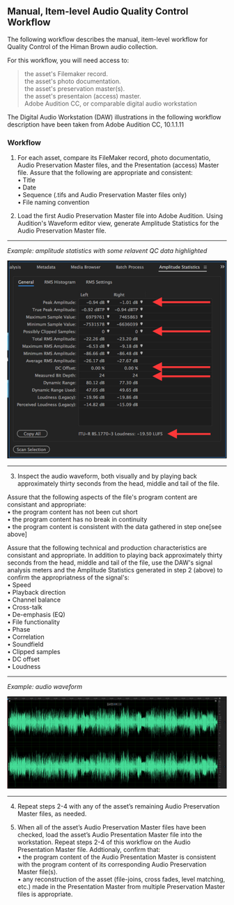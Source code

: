 ## Manual, Item-level Audio Quality Control Workflow

The following workflow describes the manual, item-level workflow for Quality Control of the Himan Brown audio collection.  

For this workflow, you will need access to:

>the asset's Filemaker record.  
>the asset's photo documentation.  
>the asset's preservation master(s).  
>the asset's presentaion (access) master.  
>Adobe Audition CC, or comparable digital audio workstation


The Digital Audio Workstation (DAW) illustrations in the following workflow description have been taken from Adobe Audition CC, 10.1.1.11 

### Workflow

1)	For each asset, compare its FileMaker record, photo documentatio, Audio Preservation Master files, and the Presentation (access) Master file.  Assure that the following are appropriate and consistent:  
•	Title  
•	Date  
•	Sequence (.tifs and Audio Preservation Master files only)  
•	File naming convention  
  

2)	Load the first Audio Preservation Master file into Adobe Audition.  Using Audition's Waveform editor view, generate Amplitude Statistics for the Audio Preservation Master file.  

---

*Example: amplitude statistics with some relavent QC data highlighted*  

<p align="center"><img src="qc_1.jpg" /></p>

---  

3)	Inspect the audio waveform, both visually and by playing back approximately thirty seconds from the head, middle and tail of the file.  

Assure that the following aspects of the file's program content are consistant and appropriate:   
•	the program content has not been cut short  
•	the program content has no break in continuity  
•	the program content is consistent with the data gathered in step one[see above]  

Assure that the following technical and production characteristics are consistant and appropriate.  In addition to playing back approximately thirty seconds from the head, middle and tail of the file, use the DAW's signal analysis meters and the Amplitude Statistics generated in step 2 (above) to confirm the appropriatness of the signal's:  
•	Speed  
•	Playback direction  
•	Channel balance  
•	Cross-talk  
•	De-emphasis (EQ)  
•	File functionality  
•	Phase    
•	Correlation  
•	Soundfield   
•	Clipped samples  
•	DC offset  
•	Loudness    


---
*Example:  audio waveform*  

![Waveform](qc_2.jpg)

---
4)	Repeat steps 2-4 with any of the asset’s remaining Audio Preservation Master files, as needed.    
	
5)	When all of the asset’s Audio Preservation Master files have been checked, load the asset’s Audio Presentation Master file into the workstation.  Repeat steps 2-4 of this workflow on the Audio Presentation Master file. Addtionaly, confirm that:      
•	the program content of the Audio Presentation Master is consistent with the program content of its corresponding Audio Preservation Master file(s).  
•	any reconstruction of the asset (file-joins, cross fades, level matching, etc.) made in the Presentation Master from multiple Preservation Master files is appropriate.

